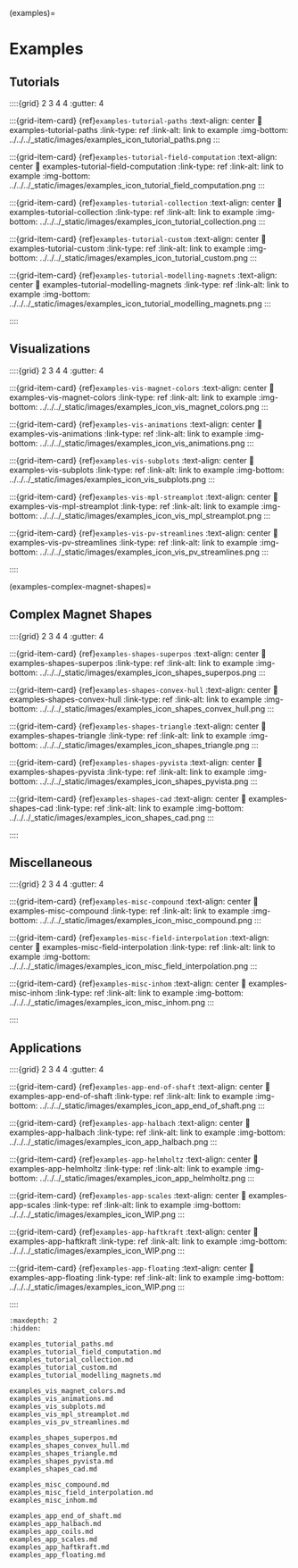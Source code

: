 (examples)=
# Examples

## Tutorials

::::{grid} 2 3 4 4
:gutter: 4

:::{grid-item-card} {ref}`examples-tutorial-paths`
:text-align: center
:link: examples-tutorial-paths
:link-type: ref
:link-alt: link to example
:img-bottom: ../../../_static/images/examples_icon_tutorial_paths.png
:::

:::{grid-item-card} {ref}`examples-tutorial-field-computation`
:text-align: center
:link: examples-tutorial-field-computation
:link-type: ref
:link-alt: link to example
:img-bottom: ../../../_static/images/examples_icon_tutorial_field_computation.png
:::

:::{grid-item-card} {ref}`examples-tutorial-collection`
:text-align: center
:link: examples-tutorial-collection
:link-type: ref
:link-alt: link to example
:img-bottom: ../../../_static/images/examples_icon_tutorial_collection.png
:::

:::{grid-item-card} {ref}`examples-tutorial-custom`
:text-align: center
:link: examples-tutorial-custom
:link-type: ref
:link-alt: link to example
:img-bottom: ../../../_static/images/examples_icon_tutorial_custom.png
:::

:::{grid-item-card} {ref}`examples-tutorial-modelling-magnets`
:text-align: center
:link: examples-tutorial-modelling-magnets
:link-type: ref
:link-alt: link to example
:img-bottom: ../../../_static/images/examples_icon_tutorial_modelling_magnets.png
:::

::::


## Visualizations

::::{grid} 2 3 4 4
:gutter: 4

:::{grid-item-card} {ref}`examples-vis-magnet-colors`
:text-align: center
:link: examples-vis-magnet-colors
:link-type: ref
:link-alt: link to example
:img-bottom: ../../../_static/images/examples_icon_vis_magnet_colors.png
:::

:::{grid-item-card} {ref}`examples-vis-animations`
:text-align: center
:link: examples-vis-animations
:link-type: ref
:link-alt: link to example
:img-bottom: ../../../_static/images/examples_icon_vis_animations.png
:::

:::{grid-item-card} {ref}`examples-vis-subplots`
:text-align: center
:link: examples-vis-subplots
:link-type: ref
:link-alt: link to example
:img-bottom: ../../../_static/images/examples_icon_vis_subplots.png
:::

:::{grid-item-card} {ref}`examples-vis-mpl-streamplot`
:text-align: center
:link: examples-vis-mpl-streamplot
:link-type: ref
:link-alt: link to example
:img-bottom: ../../../_static/images/examples_icon_vis_mpl_streamplot.png
:::

:::{grid-item-card} {ref}`examples-vis-pv-streamlines`
:text-align: center
:link: examples-vis-pv-streamlines
:link-type: ref
:link-alt: link to example
:img-bottom: ../../../_static/images/examples_icon_vis_pv_streamlines.png
:::



::::

(examples-complex-magnet-shapes)=
## Complex Magnet Shapes

::::{grid} 2 3 4 4
:gutter: 4

:::{grid-item-card} {ref}`examples-shapes-superpos`
:text-align: center
:link: examples-shapes-superpos
:link-type: ref
:link-alt: link to example
:img-bottom: ../../../_static/images/examples_icon_shapes_superpos.png
:::

:::{grid-item-card} {ref}`examples-shapes-convex-hull`
:text-align: center
:link: examples-shapes-convex-hull
:link-type: ref
:link-alt: link to example
:img-bottom: ../../../_static/images/examples_icon_shapes_convex_hull.png
:::

:::{grid-item-card} {ref}`examples-shapes-triangle`
:text-align: center
:link: examples-shapes-triangle
:link-type: ref
:link-alt: link to example
:img-bottom: ../../../_static/images/examples_icon_shapes_triangle.png
:::

:::{grid-item-card} {ref}`examples-shapes-pyvista`
:text-align: center
:link: examples-shapes-pyvista
:link-type: ref
:link-alt: link to example
:img-bottom: ../../../_static/images/examples_icon_shapes_pyvista.png
:::

:::{grid-item-card} {ref}`examples-shapes-cad`
:text-align: center
:link: examples-shapes-cad
:link-type: ref
:link-alt: link to example
:img-bottom: ../../../_static/images/examples_icon_shapes_cad.png
:::

::::


## Miscellaneous

::::{grid} 2 3 4 4
:gutter: 4

:::{grid-item-card} {ref}`examples-misc-compound`
:text-align: center
:link: examples-misc-compound
:link-type: ref
:link-alt: link to example
:img-bottom: ../../../_static/images/examples_icon_misc_compound.png
:::

:::{grid-item-card} {ref}`examples-misc-field-interpolation`
:text-align: center
:link: examples-misc-field-interpolation
:link-type: ref
:link-alt: link to example
:img-bottom: ../../../_static/images/examples_icon_misc_field_interpolation.png
:::

:::{grid-item-card} {ref}`examples-misc-inhom`
:text-align: center
:link: examples-misc-inhom
:link-type: ref
:link-alt: link to example
:img-bottom: ../../../_static/images/examples_icon_misc_inhom.png
:::

::::


## Applications

::::{grid} 2 3 4 4
:gutter: 4

:::{grid-item-card} {ref}`examples-app-end-of-shaft`
:text-align: center
:link: examples-app-end-of-shaft
:link-type: ref
:link-alt: link to example
:img-bottom: ../../../_static/images/examples_icon_app_end_of_shaft.png
:::

:::{grid-item-card} {ref}`examples-app-halbach`
:text-align: center
:link: examples-app-halbach
:link-type: ref
:link-alt: link to example
:img-bottom: ../../../_static/images/examples_icon_app_halbach.png
:::

:::{grid-item-card} {ref}`examples-app-helmholtz`
:text-align: center
:link: examples-app-helmholtz
:link-type: ref
:link-alt: link to example
:img-bottom: ../../../_static/images/examples_icon_app_helmholtz.png
:::

:::{grid-item-card} {ref}`examples-app-scales`
:text-align: center
:link: examples-app-scales
:link-type: ref
:link-alt: link to example
:img-bottom: ../../../_static/images/examples_icon_WIP.png
:::

:::{grid-item-card} {ref}`examples-app-haftkraft`
:text-align: center
:link: examples-app-haftkraft
:link-type: ref
:link-alt: link to example
:img-bottom: ../../../_static/images/examples_icon_WIP.png
:::

:::{grid-item-card} {ref}`examples-app-floating`
:text-align: center
:link: examples-app-floating
:link-type: ref
:link-alt: link to example
:img-bottom: ../../../_static/images/examples_icon_WIP.png
:::

::::


```{toctree}
:maxdepth: 2
:hidden:

examples_tutorial_paths.md
examples_tutorial_field_computation.md
examples_tutorial_collection.md
examples_tutorial_custom.md
examples_tutorial_modelling_magnets.md

examples_vis_magnet_colors.md
examples_vis_animations.md
examples_vis_subplots.md
examples_vis_mpl_streamplot.md
examples_vis_pv_streamlines.md

examples_shapes_superpos.md
examples_shapes_convex_hull.md
examples_shapes_triangle.md
examples_shapes_pyvista.md
examples_shapes_cad.md

examples_misc_compound.md
examples_misc_field_interpolation.md
examples_misc_inhom.md

examples_app_end_of_shaft.md
examples_app_halbach.md
examples_app_coils.md
examples_app_scales.md
examples_app_haftkraft.md
examples_app_floating.md

```

